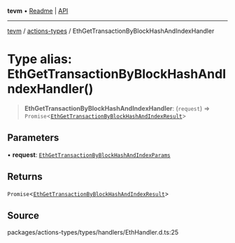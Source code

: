 **tevm** • [Readme](../../README.md) \| [API](../../modules.md)

***

[tevm](../../README.md) / [actions-types](../README.md) / EthGetTransactionByBlockHashAndIndexHandler

# Type alias: EthGetTransactionByBlockHashAndIndexHandler()

> **EthGetTransactionByBlockHashAndIndexHandler**: (`request`) => `Promise`\<[`EthGetTransactionByBlockHashAndIndexResult`](EthGetTransactionByBlockHashAndIndexResult.md)\>

## Parameters

• **request**: [`EthGetTransactionByBlockHashAndIndexParams`](EthGetTransactionByBlockHashAndIndexParams.md)

## Returns

`Promise`\<[`EthGetTransactionByBlockHashAndIndexResult`](EthGetTransactionByBlockHashAndIndexResult.md)\>

## Source

packages/actions-types/types/handlers/EthHandler.d.ts:25
